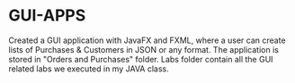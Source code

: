 # GUI-APPS
Created a GUI application with JavaFX and FXML, where a user can create lists of Purchases & Customers in JSON or any format. The application is stored in "Orders and Purchases" folder. 
Labs folder contain all the GUI related labs we executed in my JAVA class. 
